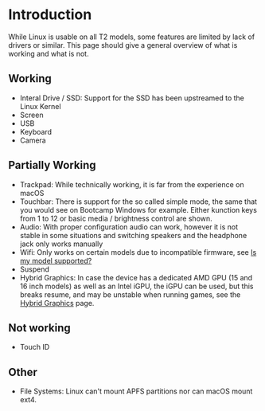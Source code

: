 # Introduction

While Linux is usable on all T2 models, some features are limited by lack of drivers or similar. This page should give a general overview of what is working and what is not.

## Working

- Interal Drive / SSD: Support for the SSD has been upstreamed to the Linux Kernel
- Screen
- USB
- Keyboard
- Camera

## Partially Working

- Trackpad: While technically working, it is far from the experience on macOS
- Touchbar: There is support for the so called simple mode, the same that you would see on Bootcamp Windows for example. Either kunction keys from 1 to 12 or basic media / brightness control are shown. 
- Audio: With proper configuration audio can work, however it is not stable in some situations and switching speakers and the headphone jack only works manually
- Wifi: Only works on certain models due to incompatible firmware, see [Is my model supported?](https://wiki.t2linux.org/guides/wifi/#is-my-model-supported)
- Suspend
- Hybrid Graphics: In case the device has a dedicated AMD GPU (15 and 16 inch models) as well as an Intel iGPU, the iGPU can be used, but this breaks resume, and may be unstable when running games, see the [Hybrid Graphics](https://wiki.t2linux.org/guides/hybridGraphics.md) page.

## Not working

- Touch ID

## Other

- File Systems: Linux can't mount APFS partitions nor can macOS mount ext4.
